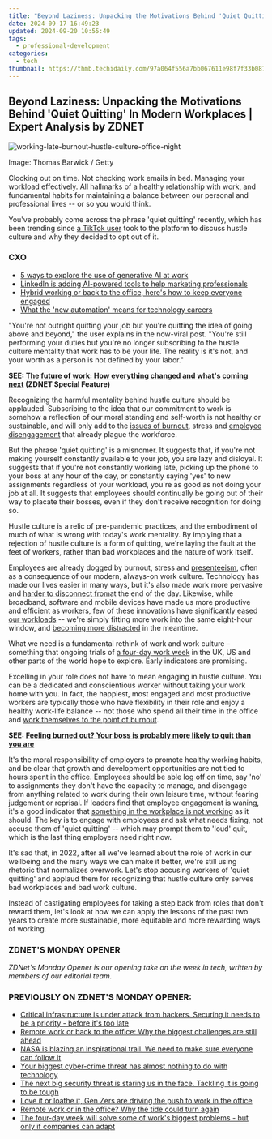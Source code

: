```yaml
---
title: "Beyond Laziness: Unpacking the Motivations Behind 'Quiet Quitting' In Modern Workplaces | Expert Analysis by ZDNET"
date: 2024-09-17 16:49:23
updated: 2024-09-20 10:55:49
tags:
  - professional-development
categories:
  - tech
thumbnail: https://thmb.techidaily.com/97a064f556a7bb067611e98f7f33b087d4344415697ae32a33a8f3d286a74da8.png
---
```


## Beyond Laziness: Unpacking the Motivations Behind 'Quiet Quitting' In Modern Workplaces | Expert Analysis by ZDNET

![working-late-burnout-hustle-culture-office-night](https://www.zdnet.com/a/img/resize/45ff3e798b26e9cf2b43ec7265cd17bea6fb13b8/2022/08/25/7abe243e-487e-4c98-b04b-1adc4bd45877/working-late-burnout-hustle-culture-office-night.jpg?auto=webp&precrop=2000,1124,x0,y239&width=1280)

Image: Thomas Barwick / Getty

Clocking out on time. Not checking work emails in bed. Managing your workload effectively. All hallmarks of a healthy relationship with work, and fundamental habits for maintaining a balance between our personal and professional lives -- or so you would think.

You've probably come across the phrase 'quiet quitting' recently, which has been trending since [a TikTok user](https://www.tiktok.com/discover/zkchillin) took to the platform to discuss hustle culture and why they decided to opt out of it.

### CXO

* [5 ways to explore the use of generative AI at work](https://www.zdnet.com/article/6-ways-business-leaders-are-exploring-generative-ai-at-work/)
* [LinkedIn is adding AI-powered tools to help marketing professionals](https://www.zdnet.com/article/linkedin-is-adding-ai-powered-tools-to-help-marketing-professionals/)
* [Hybrid working or back to the office, here's how to keep everyone engaged](https://www.zdnet.com/article/hybrid-working-or-back-to-the-office-heres-how-to-keep-everyone-engaged/)
* [What the 'new automation' means for technology careers](https://www.zdnet.com/article/what-the-new-automation-means-for-technology-careers/)

"You're not outright quitting your job but you're quitting the idea of going above and beyond," the user explains in the now-viral post. "You're still performing your duties but you're no longer subscribing to the hustle culture mentality that work has to be your life. The reality is it's not, and your worth as a person is not defined by your labor."

**SEE: [The future of work: How everything changed and what's coming next](https://www.zdnet.com/article/the-hybrid-work-revolution-is-within-our-reach-its-time-to-decide-what-we-want/) (ZDNET Special Feature)**

Recognizing the harmful mentality behind hustle culture should be applauded. Subscribing to the idea that our commitment to work is somehow a reflection of our moral standing and self-worth is not healthy or sustainable, and will only add to the [issues of burnout](https://www.zdnet.com/article/tech-workers-face-a-burnout-crisis-unless-employers-act-now/), stress and [employee disengagement](https://www.zdnet.com/education/professional-development/employee-engagement-in-europe-reaches-global-low/) that already plague the workforce. 

But the phrase 'quiet quitting' is a misnomer. It suggests that, if you're not making yourself constantly available to your job, you are lazy and disloyal. It suggests that if you're not constantly working late, picking up the phone to your boss at any hour of the day, or constantly saying 'yes' to new assignments regardless of your workload, you're as good as not doing your job at all. It suggests that employees should continually be going out of their way to placate their bosses, even if they don't receive recognition for doing so.

Hustle culture is a relic of pre-pandemic practices, and the embodiment of much of what is wrong with today's work mentality. By implying that a rejection of hustle culture is a form of quitting, we're laying the fault at the feet of workers, rather than bad workplaces and the nature of work itself.

Employees are already dogged by burnout, stress and [presenteeism](https://www.zdnet.com/article/digital-presenteeism-is-creating-a-future-of-work-that-nobody-wants/), often as a consequence of our modern, always-on work culture. Technology has made our lives easier in many ways, but it's also made work more pervasive and [harder to disconnect from](https://www.zdnet.com/article/right-to-disconnect-workers-want-a-legal-right-to-ignore-emails-from-their-boss/)at the end of the day. Likewise, while broadband, software and mobile devices have made us more productive and efficient as workers, few of these innovations have [significantly eased our workloads](https://www.zdnet.com/article/nights-and-weekends-remote-work-may-mean-longer-hours-lost-liberty/) \-- we're simply fitting more work into the same eight-hour window, and [becoming more distracted](https://www.zdnet.com/article/buzz-buzz-burnout-why-constant-notifications-are-ruining-our-productivity/) in the meantime.

What we need is a fundamental rethink of work and work culture – something that ongoing trials of [a four-day work week](https://www.zdnet.com/article/the-four-day-week-will-solve-some-works-biggest-problems-but-only-if-companies-can-adapt/) in the UK, US and other parts of the world hope to explore. Early indicators are promising.

Excelling in your role does not have to mean engaging in hustle culture. You can be a dedicated and conscientious worker without taking your work home with you. In fact, the happiest, most engaged and most productive workers are typically those who have flexibility in their role and enjoy a healthy work-life balance -- not those who spend all their time in the office and [work themselves to the point of burnout](https://www.zdnet.com/education/professional-development/your-cybersecurity-staff-are-burned-out-and-many-of-them-have-thought-about-quitting/).

**SEE: [Feeling burned out? Your boss is probably more likely to quit than you are](https://www.zdnet.com/article/feeling-burned-out-your-boss-is-probably-more-likely-to-quit-than-you-are/)**

It's the moral responsibility of employers to promote healthy working habits, and be clear that growth and development opportunities are not tied to hours spent in the office. Employees should be able log off on time, say 'no' to assignments they don't have the capacity to manage, and disengage from anything related to work during their own leisure time, without fearing judgement or reprisal. If leaders find that employee engagement is waning, it's a good indicator that [something in the workplace is not working](https://www.zdnet.com/article/return-to-office-realities-4-things-employees-say-theyre-struggling-with/) as it should. The key is to engage with employees and ask what needs fixing, not accuse them of 'quiet quitting' -- which may prompt them to 'loud' quit, which is the last thing employers need right now.

It's sad that, in 2022, after all we've learned about the role of work in our wellbeing and the many ways we can make it better, we're still using rhetoric that normalizes overwork. Let's stop accusing workers of 'quiet quitting' and applaud them for recognizing that hustle culture only serves bad workplaces and bad work culture.

Instead of castigating employees for taking a step back from roles that don't reward them, let's look at how we can apply the lessons of the past two years to create more sustainable, more equitable and more rewarding ways of working.

### ZDNET'S MONDAY OPENER 

_ZDNet's Monday Opener is our opening take on the week in tech, written by members of our editorial team._ 

### PREVIOUSLY ON ZDNET'S MONDAY OPENER:

* [Critical infrastructure is under attack from hackers. Securing it needs to be a priority - before it's too late](https://www.zdnet.com/article/critical-infrastructure-is-under-attack-from-hackers-securing-it-needs-to-be-a-priority-right-now/)
* [Remote work or back to the office: Why the biggest challenges are still ahead](https://www.zdnet.com/article/remote-work-or-back-to-the-office-why-the-biggest-challenges-are-still-ahead/)
* [NASA is blazing an inspirational trail. We need to make sure everyone can follow it](https://www.zdnet.com/article/nasa-is-blazing-an-inspirational-trail-we-need-to-make-sure-everyone-can-follow-it/)
* [Your biggest cyber-crime threat has almost nothing to do with technology](https://www.zdnet.com/article/your-biggest-cyber-crime-threat-has-almost-nothing-to-do-with-technology/)
* [The next big security threat is staring us in the face. Tackling it is going to be tough](https://www.zdnet.com/article/the-next-big-security-threat-is-staring-us-in-the-face-tackling-it-is-going-to-be-tough/)
* [Love it or loathe it, Gen Zers are driving the push to work in the office](https://www.zdnet.com/education/professional-development/love-it-or-loath-it-gen-zers-are-driving-the-push-to-work-in-the-office/)
* [Remote work or in the office? Why the tide could turn again](https://www.zdnet.com/education/professional-development/remote-work-or-hybrid-why-employers-have-changed-their-minds/)
* [The four-day week will solve some of work's biggest problems - but only if companies can adapt](https://www.zdnet.com/article/the-four-day-week-will-solve-some-works-biggest-problems-but-only-if-companies-can-adapt/)

<ins class="adsbygoogle"
     style="display:block"
     data-ad-format="autorelaxed"
     data-ad-client="ca-pub-7571918770474297"
     data-ad-slot="1223367746"></ins>



<ins class="adsbygoogle"
     style="display:block"
     data-ad-client="ca-pub-7571918770474297"
     data-ad-slot="8358498916"
     data-ad-format="auto"
     data-full-width-responsive="true"></ins>
